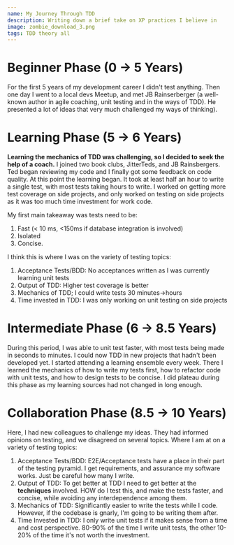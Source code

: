 ```yaml
---
name: My Journey Through TDD
description: Writing down a brief take on XP practices I believe in
image: zombie_download_3.png
tags: TDD theory all
---
```


# Beginner Phase (0 -> 5 Years)

For the first 5 years of my development career I didn't test anything. Then one day I went to a local devs Meetup, and met JB Rainserberger 
(a well-known author in agile coaching, unit testing and in the ways of TDD). He presented a lot of ideas that very much challenged my ways of
thinking).
   
# Learning Phase (5 -> 6 Years)
   
**Learning the mechanics of TDD was challenging, so I decided to seek the help of a coach.** I joined two book clubs, JitterTeds, and JB Rainsbergers. Ted began reviewing my
code and I finally got some feedback on code quality. At this point the learning began. It took at least half an hour to write a single test, 
with most tests taking hours to write. I worked on getting more test coverage on side projects, and only worked on testing on side projects as it was too 
much time investment for work code.

My first main takeaway was tests need to be:

1. Fast (< 10 ms, <150ms if database integration is involved)  
2. Isolated
3. Concise.
   
I think this is where I was on the variety of testing topics:

1. Acceptance Tests/BDD: No acceptances written as I was currently learning unit tests
3. Output of TDD: Higher test coverage is better
4. Mechanics of TDD; I could write tests 30 minutes->hours
5. Time invested in TDD: I was only working on unit testing on side projects

# Intermediate Phase (6 -> 8.5 Years)

During this period, I was able to unit test faster, with most tests being made in seconds to minutes. I could now TDD in new projects that 
hadn't been developed yet. I started attending a learning ensemble every week. There I learned the mechanics of how to write my tests first,
how to refactor code with unit tests, and how to design tests to be concise. I did plateau during this phase as my learning sources had not
changed in long enough.

# Collaboration Phase (8.5 -> 10 Years)

Here, I had new colleagues to challenge my ideas. They had informed opinions on testing, and we disagreed on several topics. Where I am at on a variety 
of testing topics:

1. Acceptance Tests/BDD: E2E/Acceptance tests have a place in their part of the testing pyramid. I get requirements, and assurance my software works. Just be careful how many I write.
2. Output of TDD: To get better at TDD I need to get better at the **techniques** involved. HOW do I test this, and make the tests faster, and concise, while avoiding any interdependence among them.
3. Mechanics of TDD: Significantly easier to write the tests while I code. However, if the codebase is gnarly, I'm going to be writing them after.
4. Time Invested in TDD: I only write unit tests if it makes sense from a time and cost perspective. 80-90% of the time I write unit tests, the other 10-20% of the time
it's not worth the investment.
